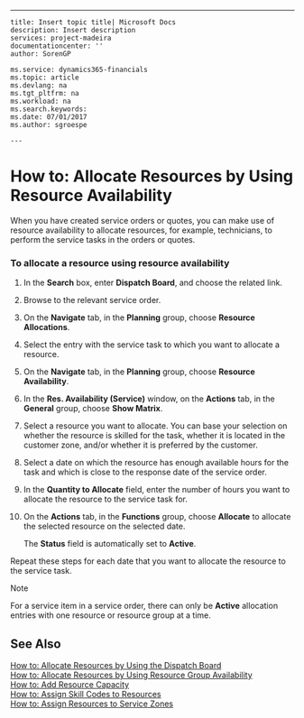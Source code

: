 ---
    title: Insert topic title| Microsoft Docs
    description: Insert description
    services: project-madeira
    documentationcenter: ''
    author: SorenGP

    ms.service: dynamics365-financials
    ms.topic: article
    ms.devlang: na
    ms.tgt_pltfrm: na
    ms.workload: na
    ms.search.keywords:
    ms.date: 07/01/2017
    ms.author: sgroespe

    ---
# How to: Allocate Resources by Using Resource Availability
When you have created service orders or quotes, you can make use of resource availability to allocate resources, for example, technicians, to perform the service tasks in the orders or quotes.  
  
### To allocate a resource using resource availability  
  
1.  In the **Search** box, enter **Dispatch Board**, and choose the related link.  
  
2.  Browse to the relevant service order.  
  
3.  On the **Navigate** tab, in the **Planning** group, choose **Resource Allocations**.  
  
4.  Select the entry with the service task to which you want to allocate a resource.  
  
5.  On the **Navigate** tab, in the **Planning** group, choose **Resource Availability**.  
  
6.  In the **Res. Availability \(Service\)** window, on the **Actions** tab, in the **General** group, choose **Show Matrix**.  
  
7.  Select a resource you want to allocate. You can base your selection on whether the resource is skilled for the task, whether it is located in the customer zone, and\/or whether it is preferred by the customer.  
  
8.  Select a date on which the resource has enough available hours for the task and which is close to the response date of the service order.  
  
9. In the **Quantity to Allocate** field, enter the number of hours you want to allocate the resource to the service task for.  
  
10. On the **Actions** tab, in the **Functions** group, choose **Allocate** to allocate the selected resource on the selected date.  
  
     The **Status** field is automatically set to **Active**.  
  
 Repeat these steps for each date that you want to allocate the resource to the service task.  
  
> [!NOTE]  
>  For a service item in a service order, there can only be **Active** allocation entries with one resource or resource group at a time.  
  
## See Also  
 [How to: Allocate Resources by Using the Dispatch Board](../Service/how-to-allocate-resources-by-using-the-dispatch-board.md)   
 [How to: Allocate Resources by Using Resource Group Availability](../Service/how-to-allocate-resources-by-using-resource-group-availability.md)   
 [How to: Add Resource Capacity](../Service/how-to-add-resource-capacity.md)   
 [How to: Assign Skill Codes to Resources](../Service/how-to-assign-skill-codes-to-resources.md)   
 [How to: Assign Resources to Service Zones](../Service/how-to-assign-resources-to-service-zones.md)